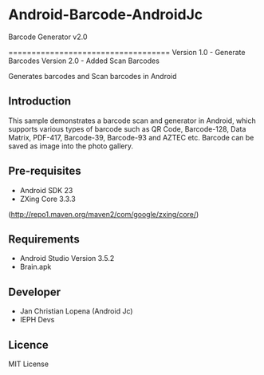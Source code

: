 # Android-Barcode-AndroidJc
Barcode Generator v2.0

===================================
Version 1.0 - Generate Barcodes
Version 2.0 - Added Scan Barcodes  

Generates barcodes and Scan barcodes in Android


Introduction
------------

This sample demonstrates a barcode scan and generator in Android, which supports various types of barcode such as QR Code, Barcode-128, Data Matrix, PDF-417, Barcode-39, Barcode-93 and AZTEC etc. Barcode can be saved as image into the photo gallery. 


Pre-requisites
--------------

- Android SDK 23
- ZXing Core 3.3.3

(http://repo1.maven.org/maven2/com/google/zxing/core/)


Requirements
---------------
- Android Studio Version 3.5.2
- Brain.apk

Developer
---------------
- Jan Christian Lopena (Android Jc)
- IEPH Devs

Licence
---------------

MIT License

